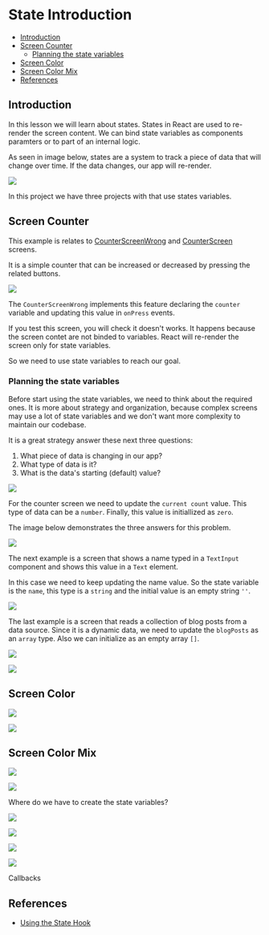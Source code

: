 # State Introduction

- [Introduction](#introduction)
- [Screen Counter](#screen-counter)
    - [Planning the state variables](#planning-the-state-variables)
- [Screen Color](#screen-color)
- [Screen Color Mix](#screen-color-mix)
- [References](#references)

## Introduction

In this lesson we will learn about states. States in React are used to re-render the screen content. We can bind state variables as components paramters or to part of an internal logic.

As seen in image below, states are a system to track a piece of data that will change over time. If the data changes, our app will re-render.

![](../assets/2022-10-23-22-09-14.png)

In this project we have three projects with that use states variables.

## Screen Counter

This example is relates to [CounterScreenWrong](./src/screens/CounterScreenWrong.js) and [CounterScreen](./src/screens/CounterScreen.js) screens.

It is a simple counter that can be increased or decreased by pressing the related buttons.

![](../assets/2022-10-23-22-10-32.png)

The `CounterScreenWrong` implements this feature declaring the `counter` variable and updating this value in `onPress` events.

If you test this screen, you will check it doesn't works. It happens because the screen contet are not binded to variables. React will re-render the screen only for state variables.

So we need to use state variables to reach our goal.

### Planning the state variables

Before start using the state variables, we need to think about the required ones. It is more about strategy and organization, because complex screens may use a lot of state variables and we don't want more complexity to maintain our codebase.

It is a great strategy answer these next three questions:

1. What piece of data is changing in our app?
2. What type of data is it?
3. What is the data's starting (default) value?

![](../assets/2022-10-23-22-11-42.png)

For the counter screen we need to update the `current count` value. This type of data can be a `number`. Finally, this value is initiallized as `zero`.

The image below demonstrates the three answers for this problem.

![](../assets/2022-10-23-22-12-39.png)

The next example is a screen that shows a name typed in a `TextInput` component and shows this value in a `Text` element.

In this case we need to keep updating the name value. So the state variable is the `name`, this type is a `string` and the initial value is an empty string `''`.

![](../assets/2022-10-23-22-13-53.png)

The last example is a screen that reads a collection of blog posts from a data source. Since it is a dynamic data, we need to update the `blogPosts` as an `array` type. Also we can initialize as an empty array `[]`.

![](../assets/2022-10-23-22-14-56.png)

![](../assets/2022-10-23-22-43-40.png)

## Screen Color

![](../assets/2022-10-23-22-49-16.png)

![](../assets/2022-10-23-22-50-46.png)

## Screen Color Mix

![](../assets/2022-10-23-23-22-46.png)

![](../assets/2022-10-23-23-24-26.png)

Where do we have to create the state variables?

![](../assets/2022-10-23-23-35-41.png)

![](../assets/2022-10-23-23-36-13.png)

![](../assets/2022-10-23-23-37-40.png)

![](../assets/2022-10-23-23-39-37.png)

Callbacks

## References
- [Using the State Hook](https://reactjs.org/docs/hooks-state.html)